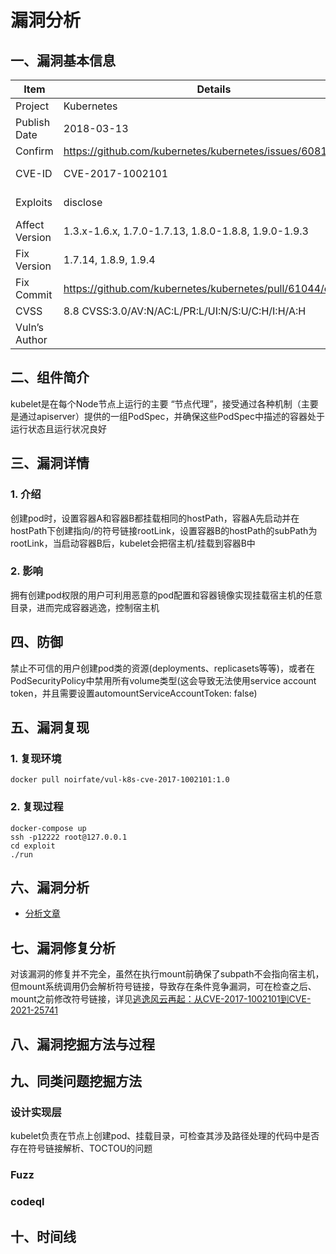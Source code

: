 # 漏洞分析

## 一、漏洞基本信息

| Item           | Details                                          | Note              |
| -------------- | ------------------------------------------------ | ----------------- |
| Project        | Kubernetes                                       |                   |
| Publish Date   | 2018-03-13                                       |                   |
| Confirm        | https://github.com/kubernetes/kubernetes/issues/60813 |              |
| CVE-ID         | CVE-2017-1002101                                 | mitre, cvedetails |
| Exploits       | disclose                                         | see in image      |
| Affect Version | 1.3.x-1.6.x, 1.7.0-1.7.13, 1.8.0-1.8.8, 1.9.0-1.9.3 |                |
| Fix Version    | 1.7.14, 1.8.9, 1.9.4                             |                   |
| Fix Commit     | https://github.com/kubernetes/kubernetes/pull/61044/commits  |       |
| CVSS           | 8.8 CVSS:3.0/AV:N/AC:L/PR:L/UI:N/S:U/C:H/I:H/A:H |                   |
| Vuln’s Author  |                                                  |                   |


## 二、组件简介
kubelet是在每个Node节点上运行的主要 “节点代理”，接受通过各种机制（主要是通过apiserver）提供的一组PodSpec，并确保这些PodSpec中描述的容器处于运行状态且运行状况良好

## 三、漏洞详情

### 1. 介绍
创建pod时，设置容器A和容器B都挂载相同的hostPath，容器A先启动并在hostPath下创建指向/的符号链接rootLink，设置容器B的hostPath的subPath为rootLink，当启动容器B后，kubelet会把宿主机/挂载到容器B中

### 2. 影响
拥有创建pod权限的用户可利用恶意的pod配置和容器镜像实现挂载宿主机的任意目录，进而完成容器逃逸，控制宿主机

## 四、防御
禁止不可信的用户创建pod类的资源(deployments、replicasets等等)，或者在PodSecurityPolicy中禁用所有volume类型(这会导致无法使用service account token，并且需要设置automountServiceAccountToken: false)

## 五、漏洞复现
### 1. 复现环境
```
docker pull noirfate/vul-k8s-cve-2017-1002101:1.0
```
### 2. 复现过程
```
docker-compose up
ssh -p12222 root@127.0.0.1
cd exploit
./run
```

## 六、漏洞分析
- [分析文章](https://github.com/Metarget/cloud-native-security-book/blob/main/appendix/CVE-2017-1002101%EF%BC%9A%E7%AA%81%E7%A0%B4%E9%9A%94%E7%A6%BB%E8%AE%BF%E9%97%AE%E5%AE%BF%E4%B8%BB%E6%9C%BA%E6%96%87%E4%BB%B6%E7%B3%BB%E7%BB%9F.pdf)

## 七、漏洞修复分析
对该漏洞的修复并不完全，虽然在执行mount前确保了subpath不会指向宿主机，但mount系统调用仍会解析符号链接，导致存在条件竞争漏洞，可在检查之后、mount之前修改符号链接，详见[逃逸风云再起：从CVE-2017-1002101到CVE-2021-25741](https://mp.weixin.qq.com/s/RqaWvzXZR6sLPzBI8ljoxg)

## 八、漏洞挖掘方法与过程

## 九、同类问题挖掘方法

### 设计实现层		
kubelet负责在节点上创建pod、挂载目录，可检查其涉及路径处理的代码中是否存在符号链接解析、TOCTOU的问题

### Fuzz	

### codeql	

## 十、时间线

